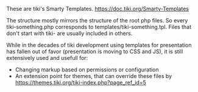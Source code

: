 These are tiki's Smarty Templates.  https://doc.tiki.org/Smarty-Templates

The structure mostly mirrors the structure of the root php files.  So every tiki-something.php corresponds to templates/tiki-something.tpl.  Files that don't start with tiki- are usually included in others.

While in the decades of tiki development using templates for presentation has fallen out of favor (presentation is moving to CSS and JS), it is still extensively used and usefull for:

* Changing markup based on permissions or configuration
* An extension point for themes, that can override these files by https://themes.tiki.org/tiki-index.php?page_ref_id=5